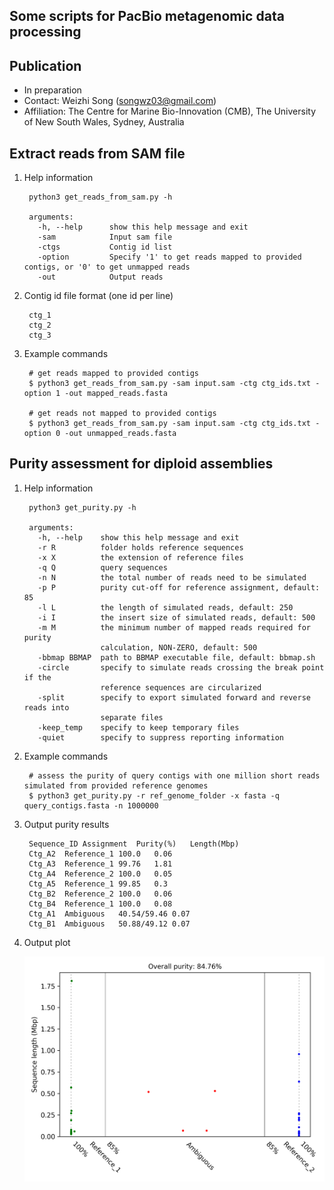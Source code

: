 
## Some scripts for PacBio metagenomic data processing


Publication
---
+ In preparation
+ Contact: Weizhi Song (songwz03@gmail.com)
+ Affiliation: The Centre for Marine Bio-Innovation (CMB), The University of New South Wales, Sydney, Australia


Extract reads from SAM file
---

1. Help information

        python3 get_reads_from_sam.py -h

        arguments:
          -h, --help      show this help message and exit
          -sam            Input sam file
          -ctgs           Contig id list
          -option         Specify '1' to get reads mapped to provided contigs, or '0' to get unmapped reads
          -out            Output reads

1. Contig id file format (one id per line)

        ctg_1
        ctg_2
        ctg_3

1. Example commands

        # get reads mapped to provided contigs
        $ python3 get_reads_from_sam.py -sam input.sam -ctg ctg_ids.txt -option 1 -out mapped_reads.fasta

        # get reads not mapped to provided contigs
        $ python3 get_reads_from_sam.py -sam input.sam -ctg ctg_ids.txt -option 0 -out unmapped_reads.fasta


Purity assessment for diploid assemblies
---

1. Help information

        python3 get_purity.py -h

        arguments:
          -h, --help    show this help message and exit
          -r R          folder holds reference sequences
          -x X          the extension of reference files
          -q Q          query sequences
          -n N          the total number of reads need to be simulated
          -p P          purity cut-off for reference assignment, default: 85
          -l L          the length of simulated reads, default: 250
          -i I          the insert size of simulated reads, default: 500
          -m M          the minimum number of mapped reads required for purity
                        calculation, NON-ZERO, default: 500
          -bbmap BBMAP  path to BBMAP executable file, default: bbmap.sh
          -circle       specify to simulate reads crossing the break point if the
                        reference sequences are circularized
          -split        specify to export simulated forward and reverse reads into
                        separate files
          -keep_temp    specify to keep temporary files
          -quiet        specify to suppress reporting information


1. Example commands

        # assess the purity of query contigs with one million short reads simulated from provided reference genomes
        $ python3 get_purity.py -r ref_genome_folder -x fasta -q query_contigs.fasta -n 1000000

1. Output purity results

        Sequence_ID	Assignment	Purity(%)	Length(Mbp)
        Ctg_A2	Reference_1	100.0	0.06
        Ctg_A3	Reference_1	99.76	1.81
        Ctg_A4	Reference_2	100.0	0.05
        Ctg_A5	Reference_1	99.85	0.3
        Ctg_B2	Reference_2	100.0	0.06
        Ctg_B4	Reference_1	100.0	0.08
        Ctg_A1	Ambiguous	40.54/59.46	0.07
        Ctg_B1	Ambiguous	50.88/49.12	0.07

1. Output plot

    ![purity_plot](images/DSM17395.haplotigs.purity.png)